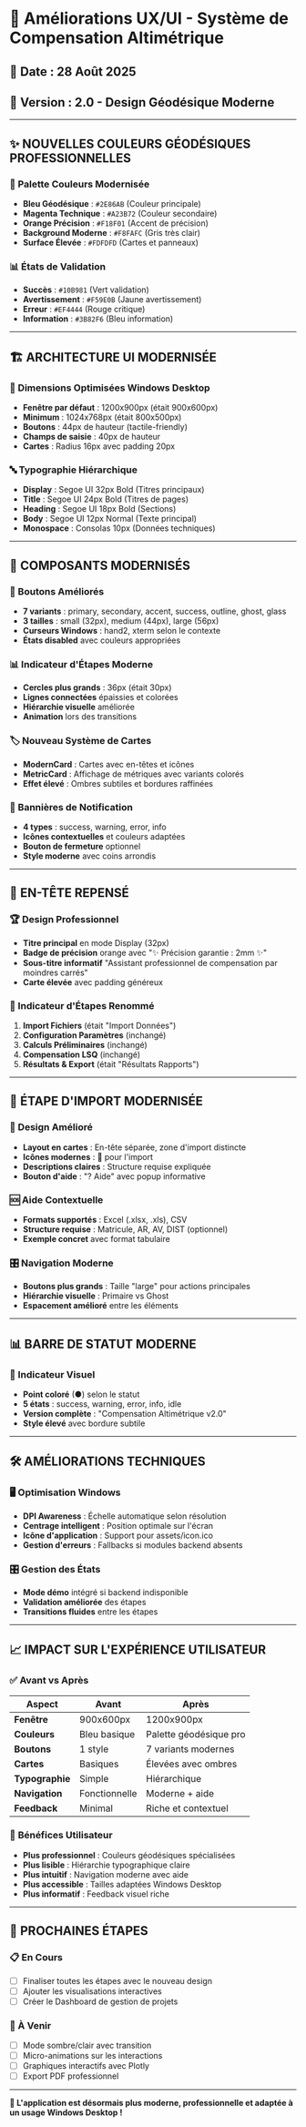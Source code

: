 # 🎨 Améliorations UX/UI - Système de Compensation Altimétrique

## 📅 Date : 28 Août 2025
## 🎯 Version : 2.0 - Design Géodésique Moderne

---

## ✨ **NOUVELLES COULEURS GÉODÉSIQUES PROFESSIONNELLES**

### 🎨 Palette Couleurs Modernisée
- **Bleu Géodésique** : `#2E86AB` (Couleur principale)
- **Magenta Technique** : `#A23B72` (Couleur secondaire) 
- **Orange Précision** : `#F18F01` (Accent de précision)
- **Background Moderne** : `#F8FAFC` (Gris très clair)
- **Surface Élevée** : `#FDFDFD` (Cartes et panneaux)

### 📊 États de Validation
- **Succès** : `#10B981` (Vert validation)
- **Avertissement** : `#F59E0B` (Jaune avertissement)  
- **Erreur** : `#EF4444` (Rouge critique)
- **Information** : `#3B82F6` (Bleu information)

---

## 🏗️ **ARCHITECTURE UI MODERNISÉE**

### 📐 Dimensions Optimisées Windows Desktop
- **Fenêtre par défaut** : 1200x900px (était 900x600px)
- **Minimum** : 1024x768px (était 800x500px)
- **Boutons** : 44px de hauteur (tactile-friendly)
- **Champs de saisie** : 40px de hauteur
- **Cartes** : Radius 16px avec padding 20px

### 🔤 Typographie Hiérarchique
- **Display** : Segoe UI 32px Bold (Titres principaux)
- **Title** : Segoe UI 24px Bold (Titres de pages)
- **Heading** : Segoe UI 18px Bold (Sections)
- **Body** : Segoe UI 12px Normal (Texte principal)
- **Monospace** : Consolas 10px (Données techniques)

---

## 🎯 **COMPOSANTS MODERNISÉS**

### 🔘 Boutons Améliorés
- **7 variants** : primary, secondary, accent, success, outline, ghost, glass
- **3 tailles** : small (32px), medium (44px), large (56px)
- **Curseurs Windows** : hand2, xterm selon le contexte
- **États disabled** avec couleurs appropriées

### 📊 Indicateur d'Étapes Moderne
- **Cercles plus grands** : 36px (était 30px)
- **Lignes connectées** épaissies et colorées
- **Hiérarchie visuelle** améliorée
- **Animation** lors des transitions

### 🏷️ Nouveau Système de Cartes
- **ModernCard** : Cartes avec en-têtes et icônes
- **MetricCard** : Affichage de métriques avec variants colorés
- **Effet élevé** : Ombres subtiles et bordures raffinées

### 🔔 Bannières de Notification
- **4 types** : success, warning, error, info
- **Icônes contextuelles** et couleurs adaptées
- **Bouton de fermeture** optionnel
- **Style moderne** avec coins arrondis

---

## 🚀 **EN-TÊTE REPENSÉ**

### 🏆 Design Professionnel
- **Titre principal** en mode Display (32px)
- **Badge de précision** orange avec "✨ Précision garantie : 2mm ✨"
- **Sous-titre informatif** "Assistant professionnel de compensation par moindres carrés"
- **Carte élevée** avec padding généreux

### 📍 Indicateur d'Étapes Renommé
1. **Import Fichiers** (était "Import Données")
2. **Configuration Paramètres** (inchangé)
3. **Calculs Préliminaires** (inchangé)  
4. **Compensation LSQ** (inchangé)
5. **Résultats & Export** (était "Résultats Rapports")

---

## 📱 **ÉTAPE D'IMPORT MODERNISÉE**

### 🎨 Design Amélioré
- **Layout en cartes** : En-tête séparée, zone d'import distincte
- **Icônes modernes** : 📁 pour l'import
- **Descriptions claires** : Structure requise expliquée
- **Bouton d'aide** : "? Aide" avec popup informative

### 🆘 Aide Contextuelle
- **Formats supportés** : Excel (.xlsx, .xls), CSV
- **Structure requise** : Matricule, AR, AV, DIST (optionnel)
- **Exemple concret** avec format tabulaire

### 🎛️ Navigation Moderne  
- **Boutons plus grands** : Taille "large" pour actions principales
- **Hiérarchie visuelle** : Primaire vs Ghost
- **Espacement amélioré** entre les éléments

---

## 📊 **BARRE DE STATUT MODERNE**

### 🔴 Indicateur Visuel
- **Point coloré** (●) selon le statut
- **5 états** : success, warning, error, info, idle
- **Version complète** : "Compensation Altimétrique v2.0"
- **Style élevé** avec bordure subtile

---

## 🛠️ **AMÉLIORATIONS TECHNIQUES**

### 🖥️ Optimisation Windows
- **DPI Awareness** : Échelle automatique selon résolution
- **Centrage intelligent** : Position optimale sur l'écran
- **Icône d'application** : Support pour assets/icon.ico
- **Gestion d'erreurs** : Fallbacks si modules backend absents

### 🎛️ Gestion des États
- **Mode démo** intégré si backend indisponible
- **Validation améliorée** des étapes
- **Transitions fluides** entre les étapes

---

## 📈 **IMPACT SUR L'EXPÉRIENCE UTILISATEUR**

### ✅ **Avant vs Après**

| Aspect | Avant | Après |
|--------|--------|--------|
| **Fenêtre** | 900x600px | 1200x900px |
| **Couleurs** | Bleu basique | Palette géodésique pro |
| **Boutons** | 1 style | 7 variants modernes |
| **Cartes** | Basiques | Élevées avec ombres |
| **Typographie** | Simple | Hiérarchique |
| **Navigation** | Fonctionnelle | Moderne + aide |
| **Feedback** | Minimal | Riche et contextuel |

### 🎯 **Bénéfices Utilisateur**
- **Plus professionnel** : Couleurs géodésiques spécialisées
- **Plus lisible** : Hiérarchie typographique claire  
- **Plus intuitif** : Navigation moderne avec aide
- **Plus accessible** : Tailles adaptées Windows Desktop
- **Plus informatif** : Feedback visuel riche

---

## 🔄 **PROCHAINES ÉTAPES**

### 📋 En Cours
- [ ] Finaliser toutes les étapes avec le nouveau design
- [ ] Ajouter les visualisations interactives
- [ ] Créer le Dashboard de gestion de projets

### 🚀 À Venir
- [ ] Mode sombre/clair avec transition
- [ ] Micro-animations sur les interactions
- [ ] Graphiques interactifs avec Plotly
- [ ] Export PDF professionnel

---

**🎉 L'application est désormais plus moderne, professionnelle et adaptée à un usage Windows Desktop !**